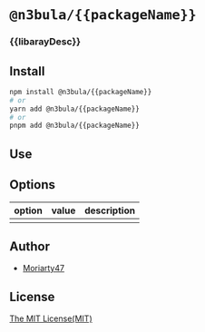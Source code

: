 # `@n3bula/{{packageName}}`

### {{libarayDesc}}

## Install

```sh
npm install @n3bula/{{packageName}}
# or
yarn add @n3bula/{{packageName}}
# or
pnpm add @n3bula/{{packageName}}
```

## Use

## Options

| option | value | description |
| :----- | :---- | :---------- |
|        |       |             |

## Author

- [Moriarty47](https://github.com/Moriarty47)

## License

[The MIT License(MIT)](https://github.com/Moriarty47/n3bula/blob/main/LICENSE)
